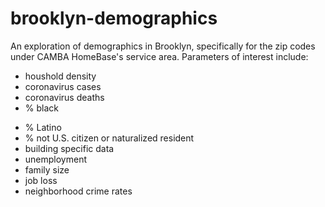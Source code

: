 # brooklyn-demographics

An exploration of demographics in Brooklyn, specifically for the zip codes under CAMBA HomeBase's service area. Parameters of interest include:

* houshold density
* coronavirus cases
* coronavirus deaths
* % black
- % Latino
- % not U.S. citizen or naturalized resident
- building specific data
- unemployment
- family size
- job loss
- neighborhood crime rates
